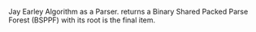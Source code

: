 Jay Earley Algorithm as a Parser.
returns a 
Binary Shared Packed Parse Forest (BSPPF)
	with its root is the final item.
	
